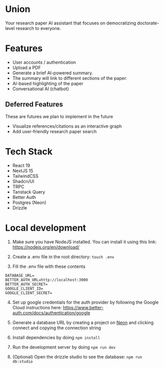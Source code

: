 # Union

Your research paper AI assistant that focuses on democratizing doctorate-level research to everyone.

# Features

- User accounts / authentication
- Upload a PDF
- Generate a brief AI-powered summary.
- The summary will link to different sections of the paper.
- AI-based highlighting of the paper
- Conversational AI (chatbot)

## Deferred Features

These are futures we plan to implement in the future

- Visualize references/citations as an interactive graph
- Add user-friendly research paper search

# Tech Stack

- React 19
- NextJS 15
- TailwindCSS
- Shadcn/UI
- TRPC
- Tanstack Query
- Better Auth
- Postgres (Neon)
- Drizzle

# Local development

1. Make sure you have NodeJS installed. You can install it using this link: https://nodejs.org/en/download/
2. Create a .env file in the root directory: `touch .env`

3. Fill the .env file with these contents

```
DATABASE_URL=
BETTER_AUTH_URL=http://localhost:3000
BETTER_AUTH_SECRET=
GOOGLE_CLIENT_ID=
GOOGLE_CLIENT_SECRET=
```

4. Set up google credentials for the auth provider by following the Google Cloud instructions here: https://www.better-auth.com/docs/authentication/google

5. Generate a database URL by creating a project on [Neon](https://neon.tech) and clicking connect and copying the connection string

6. Install dependencies by doing `npm install`

7. Run the development server by doing `npm run dev`

8. (Optional) Open the drizzle studio to see the database: `npm run db:studio`
